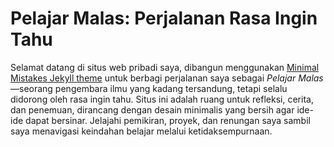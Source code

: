 # Pelajar Malas: Perjalanan Rasa Ingin Tahu

Selamat datang di situs web pribadi saya, dibangun menggunakan [Minimal Mistakes Jekyll theme](https://github.com/mmistakes/minimal-mistakes) untuk berbagi perjalanan saya sebagai *Pelajar Malas*—seorang pengembara ilmu yang kadang tersandung, tetapi selalu didorong oleh rasa ingin tahu. Situs ini adalah ruang untuk refleksi, cerita, dan penemuan, dirancang dengan desain minimalis yang bersih agar ide-ide dapat bersinar. Jelajahi pemikiran, proyek, dan renungan saya sambil saya menavigasi keindahan belajar melalui ketidaksempurnaan.
